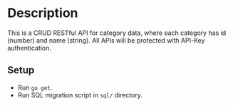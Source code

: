 # Description

This is a CRUD RESTful API for category data, where each category has id (number) and name (string).
All APIs will be protected with API-Key authentication.

## Setup

- Run `go get`.
- Run SQL migration script in `sql/` directory.
